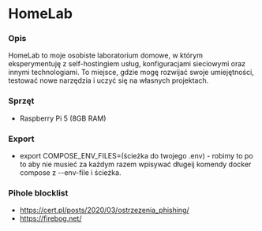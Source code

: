 # HomeLab

### Opis
HomeLab to moje osobiste laboratorium domowe, w którym eksperymentuję z self-hostingiem usług, konfiguracjami sieciowymi oraz innymi technologiami. To miejsce, gdzie mogę rozwijać swoje umiejętności, testować nowe narzędzia i uczyć się na własnych projektach.

### Sprzęt
- Raspberry Pi 5 (8GB RAM)

### Export
- export COMPOSE_ENV_FILES=(ścieżka do twojego .env) - robimy to po to aby nie musieć za każdym razem wpisywać długeij komendy docker compose z --env-file i ścieżka.

### Pihole blocklist
- https://cert.pl/posts/2020/03/ostrzezenia_phishing/
- https://firebog.net/
